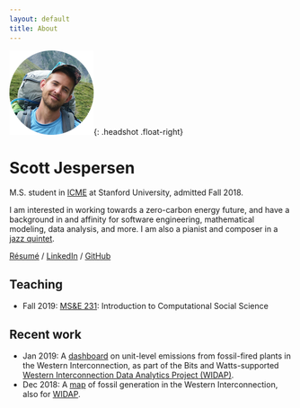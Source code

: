 ```yaml
---
layout: default
title: About
---
```


![Scott Jespersen headshot](assets/img/swissalpsheadshotsm.png){: .headshot .float-right}

# Scott Jespersen

M.S. student in [ICME](https://icme.stanford.edu/) at Stanford University, admitted Fall 2018.

I am interested in working towards a zero-carbon energy future, and have a background in and affinity for software engineering, mathematical modeling, data analysis, and more. I am also a pianist and composer in a [jazz quintet](https://www.nebulajazz.com).

[R&eacute;sum&eacute;](assets/sjespers_resume_jan2019.pdf) / [LinkedIn](https://www.linkedin.com/in/scottjespersen/) / [GitHub](https://github.com/sdjespersen/)

## Teaching

* Fall 2019: [MS&E 231](https://5harad.com/mse231/): Introduction to Computational Social Science

## Recent work

* Jan 2019: A [dashboard](http://web.stanford.edu/group/widap/unit_level_dashboard.html) on unit-level emissions from fossil-fired plants in the Western Interconnection, as part of the Bits and Watts-supported [Western Interconnection Data Analytics Project (WIDAP)](https://bitsandwatts.stanford.edu/bits-watts-research-project-showcase).
* Dec 2018: A [map](https://bitsandwatts.stanford.edu/widap) of fossil generation in the Western Interconnection, also for [WIDAP](https://bitsandwatts.stanford.edu/bits-watts-research-project-showcase).
